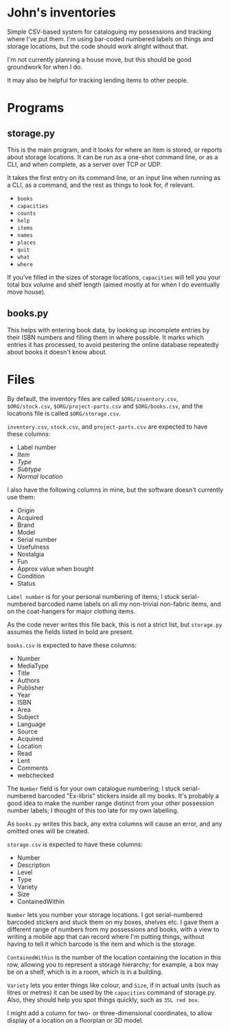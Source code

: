 John's inventories
==================

Simple CSV-based system for cataloguing my possessions and tracking
where I've put them.  I'm using bar-coded numbered labels on things
and storage locations, but the code should work alright without that.

I'm not currently planning a house move, but this should be good
groundwork for when I do.

It may also be helpful for tracking lending items to other people.

Programs
========

storage.py
----------

This is the main program, and it looks for where an item is stored, or
reports about storage locations.  It can be run as a one-shot command
line, or as a CLI, and when complete, as a server over TCP or UDP.

It takes the first entry on its command line, or an input line when
running as a CLI, as a command, and the rest as things to look for, if
relevant.

  - `books`
  - `capacities`
  - `counts`
  - `help`
  - `items`
  - `names`
  - `places`
  - `quit`
  - `what`
  - `where`

If you've filled in the sizes of storage locations, `capacities` will
tell you your total box volume and shelf length (aimed mostly at for
when I do eventually move house).

books.py
--------

This helps with entering book data, by looking up incomplete entries
by their ISBN numbers and filling them in where possible.  It marks
which entries it has processed, to avoid pestering the online database
repeatedly about books it doesn't know about.

Files
=====

By default, the inventory files are called `$ORG/inventory.csv`,
`$ORG/stock.csv`, `$ORG/project-parts.csv` and `$ORG/books.csv`, and
the locations file is called `$ORG/storage.csv`.

`inventory.csv`, `stock.csv`, and `project-parts.csv` are expected to
have these columns:

  - Label number
  - *Item*
  - *Type*
  - *Subtype*
  - *Normal location*

I also have the following columns in mine, but the software doesn't
currently use them:

  - Origin
  - Acquired
  - Brand
  - Model
  - Serial number
  - Usefulness
  - Nostalgia
  - Fun
  - Approx value when bought
  - Condition
  - Status

`Label number` is for your personal numbering of items; I stuck
serial-numbered barcoded name labels on all my non-trivial non-fabric
items, and on the coat-hangers for major clothing items.

As the code never writes this file back, this is not a strict list,
but `storage.py` assumes the fields listed in bold are present.

`books.csv` is expected to have these columns:

  - Number
  - MediaType
  - Title
  - Authors
  - Publisher
  - Year
  - ISBN
  - Area
  - Subject
  - Language
  - Source
  - Acquired
  - Location
  - Read
  - Lent
  - Comments
  - webchecked
  
The `Number` field is for your own catalogue numbering; I stuck
serial-numbered barcoded "Ex-libris" stickers inside all my books.
It's probably a good idea to make the number range distinct from your
other possession number labels; I thought of this too late for my own
labelling.
  
As `books.py` writes this back, any extra columns will cause an error,
and any omitted ones will be created.

`storage.csv` is expected to have these columns:

  - Number
  - Description
  - Level
  - Type
  - Variety
  - Size
  - ContainedWithin

`Number` lets you number your storage locations.  I got
serial-numbered barcoded stickers and stuck them on my boxes, shelves
etc.  I gave them a different range of numbers from my possessions and
books, with a view to writing a mobile app that can record where I'm
putting things, without having to tell it which barcode is the item
and which is the storage.
  
`ContainedWithin` is the number of the location containing the
location in this row, allowing you to represent a storage hierarchy;
for example, a box may be on a shelf, which is in a room, which is in
a building.

`Variety` lets you enter things like colour, and `Size`, if in actual
units (such as litres or metres) it can be used by the `capacities`
command of storage.py.  Also, they should help you spot things
quickly, such as `35L red box`.

I might add a column for two- or three-dimensional coordinates, to
allow display of a location on a floorplan or 3D model.
